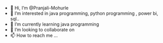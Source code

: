 - 👋 Hi, I’m @Pranjali-Mohurle
- 👀 I’m interested in java programming, python programming , power bi, sql..
- 🌱 I’m currently learning java programming
- 💞️ I’m looking to collaborate on 
- 📫 How to reach me ...

<!---
Pranjali-Mohurle/Pranjali-Mohurle is a ✨ special ✨ repository because its `README.md` (this file) appears on your GitHub profile.
You can click the Preview link to take a look at your changes.
--->
